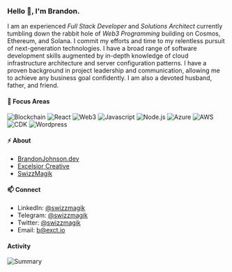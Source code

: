 ### Hello 👋, I'm Brandon.

I am an experienced *Full Stack Developer* and *Solutions Architect* currently tumbling down the rabbit hole of *Web3 Programming* building on Cosmos, Ethereum,  and Solana. I commit my efforts and time to my relentless pursuit of next-generation technologies. I have a broad range of software development skills augmented by in-depth knowledge of cloud infrastructure architecture and server configuration patterns. I have a proven background in project leadership and communication, allowing me to achieve any business goal confidently. I am also a devoted husband, father, and friend. 

#### 🔭 Focus Areas

![Blockchain](https://badgen.net/badge/Blockchain/|/cyan "Blockchain")
![React](https://badgen.net/badge/React/|/green "React")
![Web3](https://badgen.net/badge/Web3/|/yellow "Web3")
![Javascript](https://badgen.net/badge/Javascript/|/yellow "Javascript")
![Node.js](https://badgen.net/badge/Node.JS/|/green "Node.js")
![Azure](https://badgen.net/badge/Azure/|/blue "AWS")
![AWS](https://badgen.net/badge/AWS/|/orange "AWS")
![CDK](https://badgen.net/badge/CDK/|/blue "CDK")
![Wordpress](https://badgen.net/badge/Wordpress/|/grey "Wordpress")

#### ⚡ About
- [BrandonJohnson.dev](https://brandonjohnson.dev)
- [Excelsior Creative](https://exct.io)
- [SwizzMagik](https://www.swizzmagik.com)

#### 📫 Connect
- LinkedIn: [@swizzmagik](https://www.linkedin.com/in/swizzmagik/)
- Telegram: [@swizzmagik](https://t.me/swizzmagik)
- Twitter: [@swizzmagik](https://twitter.com/swizzmagik)
- Email: [b@exct.io](mailto:b@exct.io)

#### Activity

![Summary](https://github-profile-summary-cards.vercel.app/api/cards/profile-details?username=swizzmagik&theme=vue)


 
<!--
**swizzmagik/swizzmagik** is a ✨ _special_ ✨ repository because its `README.md` (this file) appears on your GitHub profile.

Here are some ideas to get you started:

- 🔭 I’m currently working on ...
- 🌱 I’m currently learning ...
- 👯 I’m looking to collaborate on ...
- 🤔 I’m looking for help with ...
- 💬 Ask me about ...
- 📫 How to reach me: ...
- ⚡ Fun fact: ...
-->

